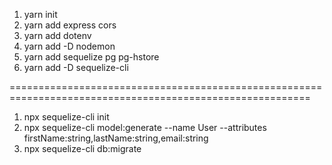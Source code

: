 1. yarn init
2. yarn add express cors
3. yarn add dotenv
4. yarn add -D nodemon
5. yarn add sequelize pg pg-hstore
6. yarn add -D sequelize-cli

==========================================================================================================
1. npx sequelize-cli init
2. npx sequelize-cli model:generate --name User --attributes firstName:string,lastName:string,email:string
3. npx sequelize-cli db:migrate
